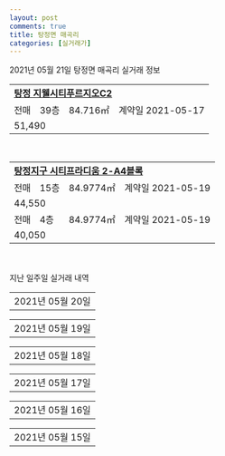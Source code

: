 ```yaml
---
layout: post
comments: true
title: 탕정면 매곡리
categories: [실거래가]
---
```


2021년 05월 21일 탕정면 매곡리 실거래 정보

<table>
  <tr>
    <td colspan="4" style="font-weight: bold;"><a href="https://search.naver.com/search.naver?query=탕정 지웰시티푸르지오C2">탕정 지웰시티푸르지오C2</a></td>
  </tr>
    
  <tr>
    <td>전매</td>
    <td>39층</td>
    <td>84.716㎡</td>
    <td>계약일 2021-05-17</td>
  </tr>
  <tr>
    <td colspan="4">51,490</td>
  </tr>
    
</table>
<br>
<table>
  <tr>
    <td colspan="4" style="font-weight: bold;"><a href="https://search.naver.com/search.naver?query=탕정지구 시티프라디움 2-A4블록">탕정지구 시티프라디움 2-A4블록</a></td>
  </tr>
    
  <tr>
    <td>전매</td>
    <td>15층</td>
    <td>84.9774㎡</td>
    <td>계약일 2021-05-19</td>
  </tr>
  <tr>
    <td colspan="4">44,550</td>
  </tr>
    
  <tr>
    <td>전매</td>
    <td>4층</td>
    <td>84.9774㎡</td>
    <td>계약일 2021-05-19</td>
  </tr>
  <tr>
    <td colspan="4">40,050</td>
  </tr>
    
</table>
    
<div style="margin-top: 50px; margin-bottom: 13px">지난 일주일 실거래 내역</div>

  <table style="width: 100%; margin-bottom: 1px">
      <tr class="header">
        <td>2021년 05월 20일</td>
      </tr>
      <tr class="child" style="display: none">
        <td>
            
        <table>
          <tr>
            <td colspan="4" style="font-weight: bold;"><a href="https://search.naver.com/search.naver?query=실거래정보없음">실거래정보없음</a></td>
          </tr>

        </table>
    
        </td>
      </tr>
  </table>
    
  <table style="width: 100%; margin-bottom: 1px">
      <tr class="header">
        <td>2021년 05월 19일</td>
      </tr>
      <tr class="child" style="display: none">
        <td>
            
        <table>
          <tr>
            <td colspan="4" style="font-weight: bold;"><a href="https://search.naver.com/search.naver?query=아산탕정2-A2 신혼희망타운">아산탕정2-A2 신혼희망타운</a></td>
          </tr>

          <tr>
            <td>전매</td>
            <td>18층</td>
            <td>59.79㎡</td>
            <td>계약일 2021-05-17</td>
          </tr>
          <tr>
            <td colspan="4">26,937</td>
          </tr>
    
          <tr>
            <td>전매</td>
            <td>10층</td>
            <td>55.84㎡</td>
            <td>계약일 2021-05-12</td>
          </tr>
          <tr>
            <td colspan="4">25,595</td>
          </tr>
    
          <tr>
            <td>전매</td>
            <td>3층</td>
            <td>59.79㎡</td>
            <td>계약일 2021-04-29</td>
          </tr>
          <tr>
            <td colspan="4">25,510</td>
          </tr>
    
        </table>
        <table style="margin-top: 5px">
          <tr>
            <td colspan="4" style="font-weight: bold;"><a href="https://search.naver.com/search.naver?query=탕정 지웰시티푸르지오C1">탕정 지웰시티푸르지오C1</a></td>
          </tr>
    
          <tr>
            <td>전매</td>
            <td>5층</td>
            <td>84.9953㎡</td>
            <td>계약일 2021-05-17</td>
          </tr>
          <tr>
            <td colspan="4">44,430</td>
          </tr>
    
        </table>
    
        </td>
      </tr>
  </table>
    
  <table style="width: 100%; margin-bottom: 1px">
      <tr class="header">
        <td>2021년 05월 18일</td>
      </tr>
      <tr class="child" style="display: none">
        <td>
            
        <table>
          <tr>
            <td colspan="4" style="font-weight: bold;"><a href="https://search.naver.com/search.naver?query=아산탕정2-A2 신혼희망타운">아산탕정2-A2 신혼희망타운</a></td>
          </tr>

          <tr>
            <td>전매</td>
            <td>26층</td>
            <td>55.84㎡</td>
            <td>계약일 2021-04-30</td>
          </tr>
          <tr>
            <td colspan="4">28,688</td>
          </tr>
    
        </table>
        <table style="margin-top: 5px">
          <tr>
            <td colspan="4" style="font-weight: bold;"><a href="https://search.naver.com/search.naver?query=탕정지구 시티프라디움 2-A4블록">탕정지구 시티프라디움 2-A4블록</a></td>
          </tr>
    
          <tr>
            <td>전매</td>
            <td>15층</td>
            <td>84.9774㎡</td>
            <td>계약일 2021-05-11</td>
          </tr>
          <tr>
            <td colspan="4">62,550</td>
          </tr>
    
          <tr>
            <td>전매</td>
            <td>10층</td>
            <td>84.9774㎡</td>
            <td>계약일 2021-05-16</td>
          </tr>
          <tr>
            <td colspan="4">60,800</td>
          </tr>
    
          <tr>
            <td>전매</td>
            <td>21층</td>
            <td>84.9774㎡</td>
            <td>계약일 2021-05-17</td>
          </tr>
          <tr>
            <td colspan="4">49,550</td>
          </tr>
    
          <tr>
            <td>전매</td>
            <td>6층</td>
            <td>84.9774㎡</td>
            <td>계약일 2021-05-12</td>
          </tr>
          <tr>
            <td colspan="4">40,550</td>
          </tr>
    
        </table>
    
        </td>
      </tr>
  </table>
    
  <table style="width: 100%; margin-bottom: 1px">
      <tr class="header">
        <td>2021년 05월 17일</td>
      </tr>
      <tr class="child" style="display: none">
        <td>
            
        <table>
          <tr>
            <td colspan="4" style="font-weight: bold;"><a href="https://search.naver.com/search.naver?query=탕정 지웰시티푸르지오C1">탕정 지웰시티푸르지오C1</a></td>
          </tr>

          <tr>
            <td>전매</td>
            <td>28층</td>
            <td>97.7172㎡</td>
            <td>계약일 2021-05-09</td>
          </tr>
          <tr>
            <td colspan="4">87,780</td>
          </tr>
    
        </table>
        <table style="margin-top: 5px">
          <tr>
            <td colspan="4" style="font-weight: bold;"><a href="https://search.naver.com/search.naver?query=탕정지구 시티프라디움 2-A4블록">탕정지구 시티프라디움 2-A4블록</a></td>
          </tr>
    
          <tr>
            <td>전매</td>
            <td>13층</td>
            <td>84.9774㎡</td>
            <td>계약일 2021-05-09</td>
          </tr>
          <tr>
            <td colspan="4">44,550</td>
          </tr>
    
        </table>
        <table style="margin-top: 5px">
          <tr>
            <td colspan="4" style="font-weight: bold;"><a href="https://search.naver.com/search.naver?query=탕정지웰시티푸르지오2-A1">탕정지웰시티푸르지오2-A1</a></td>
          </tr>
    
          <tr>
            <td>전매</td>
            <td>24층</td>
            <td>68.9239㎡</td>
            <td>계약일 2021-05-07</td>
          </tr>
          <tr>
            <td colspan="4">56,410</td>
          </tr>
    
          <tr>
            <td>전매</td>
            <td>20층</td>
            <td>84.7864㎡</td>
            <td>계약일 2021-05-11</td>
          </tr>
          <tr>
            <td colspan="4">47,920</td>
          </tr>
    
        </table>
    
        </td>
      </tr>
  </table>
    
  <table style="width: 100%; margin-bottom: 1px">
      <tr class="header">
        <td>2021년 05월 16일</td>
      </tr>
      <tr class="child" style="display: none">
        <td>
            
        <table>
          <tr>
            <td colspan="4" style="font-weight: bold;"><a href="https://search.naver.com/search.naver?query=실거래정보없음">실거래정보없음</a></td>
          </tr>

        </table>
    
        </td>
      </tr>
  </table>
    
  <table style="width: 100%; margin-bottom: 1px">
      <tr class="header">
        <td>2021년 05월 15일</td>
      </tr>
      <tr class="child" style="display: none">
        <td>
            
        <table>
          <tr>
            <td colspan="4" style="font-weight: bold;"><a href="https://search.naver.com/search.naver?query=아산탕정2-A2 신혼희망타운">아산탕정2-A2 신혼희망타운</a></td>
          </tr>

          <tr>
            <td>전매</td>
            <td>23층</td>
            <td>59.79㎡</td>
            <td>계약일 2021-05-12</td>
          </tr>
          <tr>
            <td colspan="4">25,998</td>
          </tr>
    
        </table>
        <table style="margin-top: 5px">
          <tr>
            <td colspan="4" style="font-weight: bold;"><a href="https://search.naver.com/search.naver?query=탕정지구 시티프라디움 2-A4블록">탕정지구 시티프라디움 2-A4블록</a></td>
          </tr>
    
          <tr>
            <td>전매</td>
            <td>17층</td>
            <td>84.9774㎡</td>
            <td>계약일 2021-05-09</td>
          </tr>
          <tr>
            <td colspan="4">60,300</td>
          </tr>
    
          <tr>
            <td>전매</td>
            <td>8층</td>
            <td>84.9883㎡</td>
            <td>계약일 2021-05-07</td>
          </tr>
          <tr>
            <td colspan="4">46,550</td>
          </tr>
    
          <tr>
            <td>전매</td>
            <td>14층</td>
            <td>84.9774㎡</td>
            <td>계약일 2021-05-14</td>
          </tr>
          <tr>
            <td colspan="4">44,550</td>
          </tr>
    
        </table>
    
        </td>
      </tr>
  </table>
    

